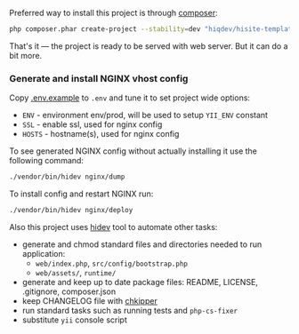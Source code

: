 Preferred way to install this project is through [composer]:

```sh
php composer.phar create-project --stability=dev "hiqdev/hisite-template:*" dir
```

That's it &mdash; the project is ready to be served with web server.
But it can do a bit more.

### Generate and install NGINX vhost config

Copy [.env.example] to `.env` and tune it to set project wide options:

- `ENV` - environment env/prod, will be used to setup `YII_ENV` constant
- `SSL` - enable ssl, used for nginx config
- `HOSTS` - hostname(s), used for nginx config

To see generated NGINX config without actually installing it use the following command:

```sh
./vendor/bin/hidev nginx/dump
```

To install config and restart NGINX run:

```sh
./vendor/bin/hidev nginx/deploy
```

Also this project uses [hidev] tool to automate other tasks:

- generate and chmod standard files and directories needed to run application:
    - `web/index.php`, `src/config/bootstrap.php`
    - `web/assets/`, `runtime/`
- generate and keep up to date package files: README, LICENSE, .gitignore, composer.json
- keep CHANGELOG file with [chkipper]
- run standard tasks such as running tests and `php-cs-fixer`
- substitute `yii` console script

[composer]:         http://getcomposer.org/download/
[.env.example]:     .env.example
[hidev]:            https://github.com/hiqdev/hidev
[chkipper]:         https://github.com/hiqdev/chkipper
